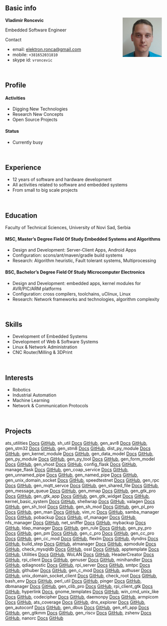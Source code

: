 ## Basic info

<img align="right" src="https://raw.githubusercontent.com/vroncevic/bio/master/images/profile.jpg" width="25%">

**Vladimir Roncevic**

Embedded Software Engineer

Contact
* email: <elektron.ronca@gmail.com>
* mobile: `+381652031810`
* skype id: `vroncevic`
<br />

## Profile

#### Activities

* Digging New Technologies
* Research New Concepts
* Open Source Projects

#### Status

* Currently busy
<br />

## Experience

* 12 years of software and hardware development
* All activities related to software and embedded systems
* From small to big scale projects
<br />

## Education

Faculty of Technical Sciences, University of Novi Sad, Serbia

#### MSC, Master’s Degree Field Of Study Embedded Systems and Algorithms

* Design and Development: Server-Client Apps, Android Apps
* Configuration: scons/ant/maven/gradle build systems
* Research: Algorithm heuristic, Fault tolerant systems, Multiprocessing

#### BSC, Bachelor’s Degree Field Of Study Microcomputer Electronics

* Design and Development: embedded apps, kernel modules for AVR/PIC/ARM platforms
* Configuration: cross compilers, toolchains, uClinux, Linux
* Research: Network frameworks and technologies, algorithm complexity
<br />

## Skills

* Development of Embedded Systems
* Development of Web & Software Systems
* Linux & Network Administration
* CNC Router/Milling & 3DPrint
<br />

## Interests

* Robotics
* Industrial Automation
* Machine Learning
* Network & Communication Protocols
<br />

## Projects

ats_utilities [Docs](https://ats-utilities.readthedocs.io/en/latest) [GitHub](https://github.com/vroncevic/ats_utilities), sh_util [Docs](https://sh-util.readthedocs.io/en/latest) [GitHub](https://github.com/vroncevic/sh_util), gen_avr8 [Docs](https://gen-avr8.readthedocs.io/en/latest) [GitHub](https://vroncevic.github.io/gen_avr8), gen_stm32 [Docs](https://gen-stm32.readthedocs.io/en/latest) [GitHub](https://github.com/vroncevic/gen_stm32), gen_stm8 [Docs](https://gen-stm8.readthedocs.io/en/latest) [GitHub](https://github.com/vroncevic/gen_stm8), dist_py_module [Docs](https://dist-py-module.readthedocs.io/en/latest) [GitHub](https://github.com/vroncevic/dist_py_module), gen_kernel_module [Docs](https://gen-kernel-module.readthedocs.io/en/latest) [GitHub](https://github.com/vroncevic/gen_kernel_module), gen_data_model [Docs](https://gen-data-model.readthedocs.io/en/latest) [GitHub](https://github.com/vroncevic/gen_data_model), gen_py_module [Docs](https://gen-py-module.readthedocs.io/en/latest) [GitHub](https://github.com/vroncevic/gen_py_module), gen_py_tool [Docs](https://gen-py-tool.readthedocs.io/en/latest) [GitHub](https://github.com/vroncevic/gen_py_tool), gen_form_model [Docs](https://gen-form-model.readthedocs.io/en/latest) [GitHub](https://github.com/vroncevic/gen_form_model), gen_vhost [Docs](https://gen-vhost.readthedocs.io/en/latest) [GitHub](https://github.com/vroncevic/gen_vhost), config_flask [Docs](https://config-flask.readthedocs.io/en/latest) [GitHub](https://github.com/vroncevic/config_flask), manage_flask [Docs](https://manage-flask.readthedocs.io/en/latest) [GitHub](https://github.com/vroncevic/manage_flask), gen_coap_service [Docs](https://gen-coap-service.readthedocs.io/en/latest) [GitHub](https://github.com/vroncevic/gen_coap_service), gen_unnamed_pipe [Docs](https://gen-unnamed-pipe.readthedocs.io/en/latest) [GitHub](https://github.com/vroncevic/gen_unnamed_pipe), gen_named_pipe [Docs](https://gen-named-pipe.readthedocs.io/en/latest) [GitHub](https://github.com/vroncevic/gen_named_pipe), gen_unix_domain_socket [Docs](https://gen-unix-domain-socket.readthedocs.io/en/latest) [GitHub](https://github.com/vroncevic/gen_unix_domain_socket), speedtestnet [Docs](https://speedtestnet.readthedocs.io/en/latest) [GitHub](https://github.com/vroncevic/speedtestnet), gen_rpc [Docs](https://gen-rpc.readthedocs.io/en/latest) [GitHub](https://github.com/vroncevic/gen_rpc), gen_mqtt_servce [Docs](https://gen-mqtt-servce.readthedocs.io/en/latest) [GitHub](https://github.com/vroncevic/gen_mqtt_servce), gen_shared_file [Docs](https://gen-shared-file.readthedocs.io/en/latest) [GitHub](https://github.com/vroncevic/gen_shared_file), gen_message_queue [Docs](https://gen-message-queue.readthedocs.io/en/latest) [GitHub](https://github.com/vroncevic/gen_message_queue), gen_mmap [Docs](https://gen-mmap.readthedocs.io/en/latest) [GitHub](https://github.com/vroncevic/gen_mmap), gen_gtk_pro [Docs](https://gen-gtk-pro.readthedocs.io/en/latest) [GitHub](https://github.com/vroncevic/gen_gtk_pro), gen_gtk_app [Docs](https://gen-gtk-app.readthedocs.io/en/latest) [GitHub](https://github.com/vroncevic/gen_gtk_app), gen_gtk_widget [Docs](https://gen-gtk-widget.readthedocs.io/en/latest) [GitHub](https://github.com/vroncevic/gen_gtk_widget), kernel_basic_system [Docs](https://kernel-basic-system.readthedocs.io/en/latest) [GitHub](https://github.com/vroncevic/kernel_basic_system), shellwrap [Docs](https://shellwrap.readthedocs.io/en/latest) [GitHub](https://github.com/vroncevic/shellwrap), valagen [Docs](https://valagen.readthedocs.io/en/latest) [GitHub](https://github.com/vroncevic/valagen), gen_sh_tool [Docs](https://gen-sh-tool.readthedocs.io/en/latest) [GitHub](https://github.com/vroncevic/gen_sh_tool), gen_sh_mod [Docs](https://gen-sh-mod.readthedocs.io/en/latest) [GitHub](https://github.com/vroncevic/gen_sh_mod), gen_pl_pro [Docs](https://gen-pl-pro.readthedocs.io/en/latest) [GitHub](https://github.com/vroncevic/gen_pl_pro), gen_man [Docs](https://gen-man.readthedocs.io/en/latest) [GitHub](https://github.com/vroncevic/gen_man), vim_rc [Docs](https://vim-rc.readthedocs.io/en/latest) [GitHub](https://github.com/vroncevic/vim_rc), samba_manager [Docs](https://samba-manager.readthedocs.io/en/latest) [GitHub](https://github.com/vroncevic/samba_manager), pobackup [Docs](https://pobackup.readthedocs.io/en/latest) [GitHub](https://github.com/vroncevic/pobackup), of_manager [Docs](https://of-manager.readthedocs.io/en/latest) [GitHub](https://github.com/vroncevic/of_manager), nfs_manager [Docs](https://nfs-manager.readthedocs.io/en/latest) [GitHub](https://github.com/vroncevic/nfs_manager), net_sniffer [Docs](https://net-sniffer.readthedocs.io/en/latest) [GitHub](https://github.com/vroncevic/net_sniffer), mybackup [Docs](https://mybackup.readthedocs.io/en/latest) [GitHub](https://github.com/vroncevic/mybackup), ldap_manager [Docs](https://ldap-manager.readthedocs.io/en/latest) [GitHub](https://github.com/vroncevic/ldap_manager), gen_rule [Docs](https://gen-rule.readthedocs.io/en/latest) [GitHub](https://github.com/vroncevic/gen_rule), gen_py_pro [Docs](https://gen-py-pro.readthedocs.io/en/latest) [GitHub](https://github.com/vroncevic/gen_py_pro), gen_pm [Docs](https://gen-pm.readthedocs.io/en/latest) [GitHub](https://github.com/vroncevic/gen_pm), gen_c_pro [Docs](https://gen-c-pro.readthedocs.io/en/latest) [GitHub](https://github.com/vroncevic/gen_c_pro), gen_cc_pro [Docs](https://gen-cc-pro.readthedocs.io/en/latest) [GitHub](https://github.com/vroncevic/gen_cc_pro), gen_cc_mod [Docs](https://gen-cc-mod.readthedocs.io/en/latest) [GitHub](https://github.com/vroncevic/gen_cc_mod), flexlm [Docs](https://flexlm.readthedocs.io/en/latest) [GitHub](https://github.com/vroncevic/flexlm), dyndns [Docs](https://dyn-dns.readthedocs.io/en/latest) [GitHub](https://github.com/vroncevic/dyndns), build_step [Docs](https://build-step.readthedocs.io/en/latest) [GitHub](https://github.com/vroncevic/build_step), atmanager [Docs](https://atmanager.readthedocs.io/en/latest) [GitHub](https://github.com/vroncevic/atmanager), apmodule [Docs](https://apmodule.readthedocs.io/en/latest/) [GitHub](https://github.com/vroncevic/apmodule), check_mysqldb [Docs](https://check-mysqldb.readthedocs.io/en/latest) [GitHub](https://github.com/vroncevic/check_mysqldb), ossl [Docs](https://ossl.readthedocs.io/en/latest) [GitHub](https://github.com/vroncevic/ossl), apptemplate [Docs](https://app-template.readthedocs.io/en/latest/) [GitHub](https://github.com/vroncevic/apptemplate), Utilities [Docs](https://java-utilities.readthedocs.io/en/latest) [GitHub](https://github.com/vroncevic/Utilities), WoLAN [Docs](https://wolan.readthedocs.io/en/latest) [GitHub](https://github.com/vroncevic/WoLAN), HeaderCreator [Docs](https://headercreator.readthedocs.io/en/latest) [GitHub](https://github.com/vroncevic/HeaderCreator), rpi_client [Docs](https://rpi-client.readthedocs.io/en/latest) [GitHub](https://github.com/vroncevic/rpi_client), genuser [Docs](https://genuser.readthedocs.io/en/latest) [GitHub](https://github.com/vroncevic/genuser), minihandler [Docs](https://minihandler.readthedocs.io/en/latest) [GitHub](https://github.com/vroncevic/minihandler), qdiagnostic [Docs](https://qdiagnostic.readthedocs.io/en/latest) [GitHub](https://github.com/vroncevic/qdiagnostic), rpi_server [Docs](https://rpi-server.readthedocs.io/en/latest) [GitHub](https://github.com/vroncevic/rpi_server), smtpc [Docs](https://smtpc.readthedocs.io/en/latest) [GitHub](https://github.com/vroncevic/smtpc), githuber [Docs](https://githuber.readthedocs.io/en/latest) [GitHub](https://github.com/vroncevic/githuber), gen_c_mod [Docs](https://gen-c-mod.readthedocs.io/en/latest) [GitHub](https://github.com/vroncevic/gen_c_mod), authuser [Docs](https://authuser.readthedocs.io/en/latest) [GitHub](https://github.com/vroncevic/authuser), unix_domain_socket_client [Docs](https://unix-domain-socket-client.readthedocs.io/en/latest) [GitHub](https://github.com/vroncevic/unix_domain_socket_client), check_root [Docs](https://check-root.readthedocs.io/en/latest) [GitHub](https://github.com/vroncevic/check_root), bash_env [Docs](https://bash-env.readthedocs.io/en/latest) [GitHub](https://github.com/vroncevic/bash_env), perl_util [Docs](https://perl-util.readthedocs.io/en/latest) [GitHub](https://github.com/vroncevic/perl_util), pinger [Docs](https://pinger.readthedocs.io/en/latest) [GitHub](https://github.com/vroncevic/pinger), dbmanager [Docs](https://dbmanager.readthedocs.io/en/latest) [GitHub](https://github.com/vroncevic/dbmanager), gen_clib_pro [Docs](https://gen-clib-pro.readthedocs.io/en/latest) [GitHub](https://github.com/vroncevic/gen_clib_pro), rpi_client_gtk [Docs](https://rpi-client-gtk.readthedocs.io/en/latest) [GitHub](https://github.com/vroncevic/rpi_client_gtk), hyperlink [Docs](https://hyperlink-theme.readthedocs.io/en/latest), gnome_templates [Docs](https://gnome-templates.readthedocs.io/en/latest) [GitHub](https://github.com/vroncevic/gnome_templates), win_cmd_unix_like [Docs](https://win-cmd-unix-like.readthedocs.io/en/latest) [GitHub](https://github.com/vroncevic/win_cmd_unix_like), codecipher [Docs](https://codecipher.readthedocs.io/en/latest) [GitHub](https://github.com/electux/codecipher),  daemonpy [Docs](https://daemonpy.readthedocs.io/en/latest) [GitHub](https://github.com/vroncevic/daemonpy), armpicom [Docs](https://armpicom.readthedocs.io/en/latest) [GitHub](https://github.com/vroncevic/armpicom), ats_coverage [Docs](https://ats-coverage.readthedocs.io/en/latest) [GitHub](https://github.com/vroncevic/ats_coverage), dns_explorer [Docs](https://dns-explorer.readthedocs.io/en/latest) [GitHub](https://github.com/vroncevic/dns_explorer), gen_autoconf [Docs](https://gen-autoconf.readthedocs.io/en/latest) [GitHub](https://github.com/vroncevic/gen_autoconf), gen_dbus [Docs](https://gen-dbus.readthedocs.io/en/latest) [GitHub](https://github.com/vroncevic/gen_dbus), gen_efi_app [Docs](https://gen-efi-app.readthedocs.io/en/latest) [GitHub](https://github.com/electux/gen_efi_app), gen_gtkmm [Docs](https://gen-gtkmm.readthedocs.io/en/latest) [GitHub](https://github.com/electux/gen_gtkmm), gen_riscv [Docs](https://gen-riscv.readthedocs.io/en/latest) [GitHub](https://github.com/vroncevic/gen_riscv), zshenv [Docs](https://zshenv.readthedocs.io/en/latest) [GitHub](https://github.com/vroncevic/zshenv), nanorc [Docs](https://nanorc.readthedocs.io/en/latest) [GitHub](https://github.com/vroncevic/nanorc)